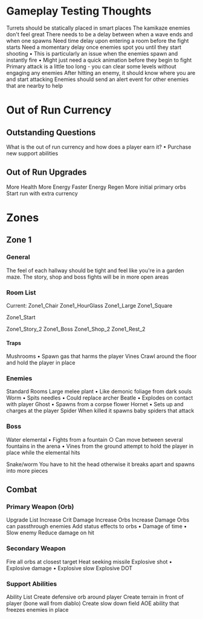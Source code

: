 # Gameplay Testing Thoughts
Turrets should be statically placed in smart places
The kamikaze enemies don't feel great
There needs to be a delay between when a wave ends and when one spawns
Need time delay upon entering a room before the fight starts
Need a momentary delay once enemies spot you until they start shooting
	• This is particularly an issue when the enemies spawn and instantly fire
	• Might just need a quick animation before they begin to fight
Primary attack is a little too long - you can clear some levels without engaging any enemies
After hitting an enemy, it should know where you are and start attacking
Enemies should send an alert event for other enemies that are nearby to help

# Out of Run Currency
## Outstanding Questions
What is the out of run currency and how does a player earn it?
	• Purchase new support abilities

## Out of Run Upgrades
More Health
More Energy
Faster Energy Regen
More initial primary orbs
Start run with extra currency

# Zones
## Zone 1
### General
The feel of each hallway should be tight and feel like you're in a garden maze. The story, shop and boss fights will be in more open areas

### Room List
Current:
Zone1_Chair
Zone1_HourGlass
Zone1_Large
Zone1_Square

Zone1_Start

Zone1_Story_2
Zone1_Boss
Zone1_Shop_2
Zone1_Rest_2

#### Traps
Mushrooms
	• Spawn gas that harms the player
Vines
Crawl around the floor and hold the player in place

### Enemies
Standard Rooms
Large melee plant
	• Like demonic foliage from dark souls
Worm
	• Spits needles
	• Could replace archer
Beatle
	• Explodes on contact with player
Ghost
	• Spawns from a corpse flower
Hornet
	• Sets up and charges at the player
Spider
When killed it spawns baby spiders that attack

### Boss
Water elemental
	• Fights from a fountain
		○ Can move between several fountains in the arena
	• Vines from the ground attempt to hold the player in place while the elemental hits

Snake/worm
You have to hit the head otherwise it breaks apart and spawns into more pieces

## Combat
### Primary Weapon (Orb)
Upgrade List
Increase Crit Damage
Increase Orbs
Increase Damage
Orbs can passthrough enemies
Add status effects to orbs
	• Damage of time
	• Slow enemy
Reduce damage on hit

### Secondary Weapon
Fire all orbs at closest target
Heat seeking missile
Explosive shot
	• Explosive damage
	• Explosive slow
Explosive DOT

### Support Abilities
Ability List
Create defensive orb around player
Create terrain in front of player (bone wall from diablo)
Create slow down field
AOE ability that freezes enemies in place